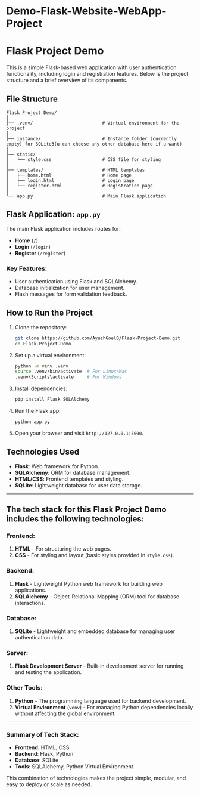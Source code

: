 # Demo-Flask-Website-WebApp-Project
# Flask Project Demo

This is a simple Flask-based web application with user authentication functionality, including login and registration features. Below is the project structure and a brief overview of its components.

## File Structure

```
Flask Project Demo/
│
├── .venv/                          # Virtual environment for the project
│
├── instance/                       # Instance folder (currently empty) for SQLite3(u can choose any other database here if u want)
│
├── static/
│   └── style.css                   # CSS file for styling
│
├── templates/                      # HTML templates
│   ├── home.html                   # Home page
│   ├── login.html                  # Login page
│   └── register.html               # Registration page
│
└── app.py                          # Main Flask application
```

## Flask Application: `app.py`

The main Flask application includes routes for:

- **Home** (`/`)
- **Login** (`/login`)
- **Register** (`/register`)

### Key Features:
- User authentication using Flask and SQLAlchemy.
- Database initialization for user management.
- Flash messages for form validation feedback.

## How to Run the Project

1. Clone the repository:
   ```bash
   git clone https://github.com/AyushGoel0/Flask-Project-Demo.git
   cd Flask-Project-Demo
   ```

2. Set up a virtual environment:
   ```bash
   python -m venv .venv
   source .venv/bin/activate  # For Linux/Mac
   .venv\Scripts\activate     # For Windows
   ```

3. Install dependencies:
   ```bash
   pip install Flask SQLAlchemy
   ```

4. Run the Flask app:
   ```bash
   python app.py
   ```

5. Open your browser and visit `http://127.0.0.1:5000`.

## Technologies Used

- **Flask**: Web framework for Python.
- **SQLAlchemy**: ORM for database management.
- **HTML/CSS**: Frontend templates and styling.
- **SQLite**: Lightweight database for user data storage.

---

## The tech stack for this **Flask Project Demo** includes the following technologies:

### **Frontend**:
1. **HTML** - For structuring the web pages.
2. **CSS** - For styling and layout (basic styles provided in `style.css`).

### **Backend**:
1. **Flask** - Lightweight Python web framework for building web applications.
2. **SQLAlchemy** - Object-Relational Mapping (ORM) tool for database interactions.

### **Database**:
1. **SQLite** - Lightweight and embedded database for managing user authentication data.

### **Server**:
1. **Flask Development Server** - Built-in development server for running and testing the application.

### **Other Tools**:
1. **Python** - The programming language used for backend development.
2. **Virtual Environment** (`venv`) - For managing Python dependencies locally without affecting the global environment.

---

### **Summary of Tech Stack**:
- **Frontend**: HTML, CSS  
- **Backend**: Flask, Python  
- **Database**: SQLite  
- **Tools**: SQLAlchemy, Python Virtual Environment  

This combination of technologies makes the project simple, modular, and easy to deploy or scale as needed.
